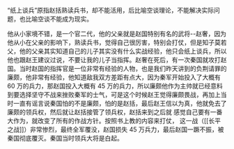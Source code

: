 “纸上谈兵”原指赵括熟读兵书，却不能活用，后比喻空谈理论，不能解决实际问题，也比喻空谈不能成为现实。

他从小家境不错，是一个官二代，他的父亲就是赵国特别有名的武将--赵奢，因为他从小在父亲的影响下，熟读兵书，觉得自己很厉害，特别会打仗，但是知子莫若父，他的父亲其实知道自己的儿子其实没有什么实战经验，他只会纸上谈兵，所以他也跟赵王建议过说，不要让我的儿子当指挥。赵奢在死后，有一次秦国就攻打赵国。当时赵国的指挥官是一位非常有经验的人物，也是我们昨天讲到的负荆请罪的廉颇，他非常有经验，他知道敌我双方差距有点大，因为秦军开始投入了大概有 60 万的兵力，那赵国投入大概有 45 万的兵力，所以廉颇他作为主帅就已经意料到要选择坚守不战来挫败秦军的士气，可是这个时候赵王觉得廉颇畏战，再加上当时一直有谣言说秦国怕的不是廉颇，怕的是赵括，最后赵王信以为真，他就免去了廉颇的领兵权，然后就让赵括接管了领兵权，赵括来到之后就 感觉自己要有一番大作为，就改变了所有的作战方针。按照书上教的内容来打仗， 这一战（[[长平之战]]）非常惨烈，最终全军覆没，赵国损失 45 万兵力，最后赵国一蹶不振，被秦国彻底覆灭。秦国当时领兵大将是白起。